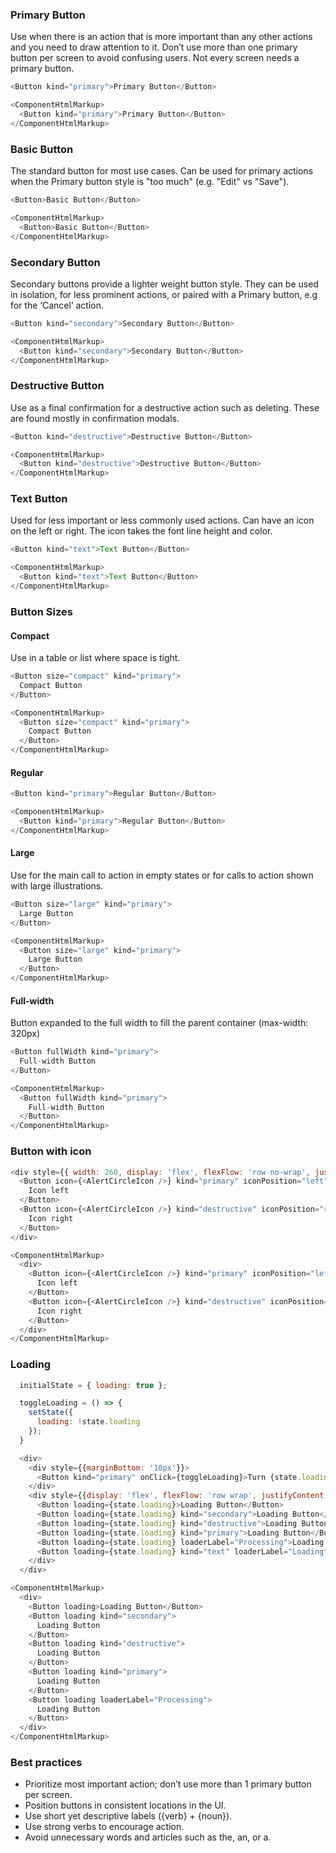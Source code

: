 ### Primary Button

Use when there is an action that is more important than any other actions and you need to draw attention to it. Don’t use more than one primary button per screen to avoid confusing users. Not every screen needs a primary button.

```js
<Button kind="primary">Primary Button</Button>
```

```js noeditor
<ComponentHtmlMarkup>
  <Button kind="primary">Primary Button</Button>
</ComponentHtmlMarkup>
```

### Basic Button

The standard button for most use cases. Can be used for primary actions when the Primary button style is "too much" (e.g. "Edit" vs "Save").

```js
<Button>Basic Button</Button>
```

```js noeditor
<ComponentHtmlMarkup>
  <Button>Basic Button</Button>
</ComponentHtmlMarkup>
```

### Secondary Button

Secondary buttons provide a lighter weight button style. They can be used in isolation, for less prominent actions, or paired with a Primary button, e.g for the ‘Cancel’ action.

```js
<Button kind="secondary">Secondary Button</Button>
```

```js noeditor
<ComponentHtmlMarkup>
  <Button kind="secondary">Secondary Button</Button>
</ComponentHtmlMarkup>
```

### Destructive Button

Use as a final confirmation for a destructive action such as deleting. These are found mostly in confirmation modals.

```js
<Button kind="destructive">Destructive Button</Button>
```

```js noeditor
<ComponentHtmlMarkup>
  <Button kind="destructive">Destructive Button</Button>
</ComponentHtmlMarkup>
```

### Text Button

Used for less important or less commonly used actions. Can have an icon on the left or right. The icon takes the font line height and color.

```js
<Button kind="text">Text Button</Button>
```

```js noeditor
<ComponentHtmlMarkup>
  <Button kind="text">Text Button</Button>
</ComponentHtmlMarkup>
```

### Button Sizes

#### Compact

Use in a table or list where space is tight.

```js
<Button size="compact" kind="primary">
  Compact Button
</Button>
```

```js noeditor
<ComponentHtmlMarkup>
  <Button size="compact" kind="primary">
    Compact Button
  </Button>
</ComponentHtmlMarkup>
```

#### Regular

```js
<Button kind="primary">Regular Button</Button>
```

```js noeditor
<ComponentHtmlMarkup>
  <Button kind="primary">Regular Button</Button>
</ComponentHtmlMarkup>
```

#### Large

Use for the main call to action in empty states or for calls to action shown with large illustrations.

```js
<Button size="large" kind="primary">
  Large Button
</Button>
```

```js noeditor
<ComponentHtmlMarkup>
  <Button size="large" kind="primary">
    Large Button
  </Button>
</ComponentHtmlMarkup>
```

#### Full-width

Button expanded to the full width to fill the parent container (max-width: 320px)

```js
<Button fullWidth kind="primary">
  Full-width Button
</Button>
```

```js noeditor
<ComponentHtmlMarkup>
  <Button fullWidth kind="primary">
    Full-width Button
  </Button>
</ComponentHtmlMarkup>
```

### Button with icon

```js
<div style={{ width: 260, display: 'flex', flexFlow: 'row no-wrap', justifyContent: 'space-between'}}>
  <Button icon={<AlertCircleIcon />} kind="primary" iconPosition="left">
    Icon left
  </Button>
  <Button icon={<AlertCircleIcon />} kind="destructive" iconPosition="right">
    Icon right
  </Button>
</div>
```

```js noeditor
<ComponentHtmlMarkup>
  <div>
    <Button icon={<AlertCircleIcon />} kind="primary" iconPosition="left">
      Icon left
    </Button>
    <Button icon={<AlertCircleIcon />} kind="destructive" iconPosition="right">
      Icon right
    </Button>
  </div>
</ComponentHtmlMarkup>
```

### Loading

```js
  initialState = { loading: true };

  toggleLoading = () => {
    setState({
      loading: !state.loading
    });
  }

  <div>
    <div style={{marginBottom: '10px'}}>
      <Button kind="primary" onClick={toggleLoading}>Turn {state.loading ? 'off' : 'on'} loading</Button>
    </div>
    <div style={{display: 'flex', flexFlow: 'row wrap', justifyContent: 'space-between'}}>
      <Button loading={state.loading}>Loading Button</Button>
      <Button loading={state.loading} kind="secondary">Loading Button</Button>
      <Button loading={state.loading} kind="destructive">Loading Button</Button>
      <Button loading={state.loading} kind="primary">Loading Button</Button>
      <Button loading={state.loading} loaderLabel="Processing">Loading Button</Button>
      <Button loading={state.loading} kind="text" loaderLabel="Loading">Another Text Button</Button>
    </div>
  </div>
```

```js noeditor
<ComponentHtmlMarkup>
  <div>
    <Button loading>Loading Button</Button>
    <Button loading kind="secondary">
      Loading Button
    </Button>
    <Button loading kind="destructive">
      Loading Button
    </Button>
    <Button loading kind="primary">
      Loading Button
    </Button>
    <Button loading loaderLabel="Processing">
      Loading Button
    </Button>
  </div>
</ComponentHtmlMarkup>
```

### Best practices

- Prioritize most important action; don’t use more than 1 primary button per screen.
- Position buttons in consistent locations in the UI.
- Use short yet descriptive labels ({verb} + {noun}).
- Use strong verbs to encourage action.
- Avoid unnecessary words and articles such as the, an, or a.
